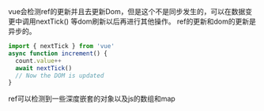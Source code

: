 vue会检测ref的更新并且去更新Dom，但是这个不是同步发生的，可以在数据变更中调用nextTick() 等dom刷新以后再进行其他操作。
ref的更新和dom的更新是异步的。
``` js
import { nextTick } from 'vue'
async function increment() {
  count.value++
  await nextTick()
  // Now the DOM is updated
}
```

ref可以检测到一些深度嵌套的对象以及js的数组和map